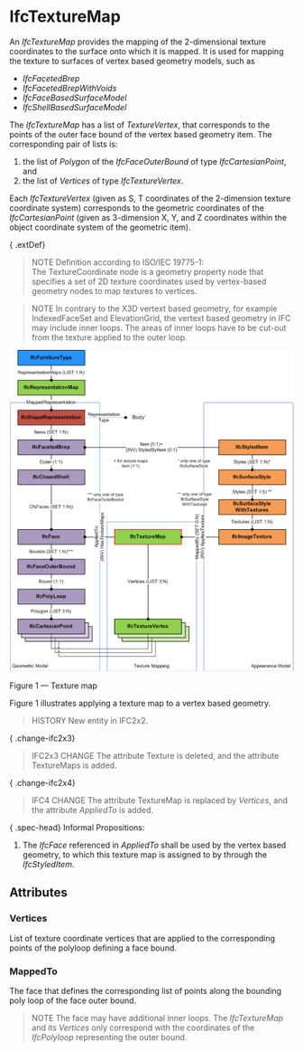 # IfcTextureMap

An _IfcTextureMap_ provides the mapping of the 2-dimensional texture coordinates to the surface onto which it is mapped. It is used for mapping the texture to surfaces of vertex based geometry models, such as

*  _IfcFacetedBrep_ 
*  _IfcFacetedBrepWithVoids_ 
*  _IfcFaceBasedSurfaceModel_ 
*  _IfcShellBasedSurfaceModel_ 

The _IfcTextureMap_ has a list of _TextureVertex_, that corresponds to the points of the outer face bound of the vertex based geometry item. The corresponding pair of lists is:

1. the list of _Polygon_ of the _IfcFaceOuterBound_ of type _IfcCartesianPoint_, and 
2. the list of _Vertices_ of type _IfcTextureVertex_. 

Each _IfcTextureVertex_ (given as S, T coordinates of the 2-dimension texture coordinate system) corresponds to the geometric coordinates of the _IfcCartesianPoint_ (given as 3-dimension X, Y, and Z coordinates within the object coordinate system of the geometric item).

{ .extDef}
> NOTE  Definition according to ISO/IEC 19775-1:  
> The TextureCoordinate node is a geometry property node that specifies a set of 2D texture coordinates used by vertex-based geometry nodes to map textures to vertices.

> NOTE  In contrary to the X3D vertext based geometry, for example IndexedFaceSet and ElevationGrid, the vertext based geometry in IFC may include inner loops. The areas of inner loops have to be cut-out from the texture applied to the outer loop.

![IfcTextureMap_fig-1.png 35,6 KB](../../../../figures/ifctexturemap_fig-1.png)

Figure 1 &mdash; Texture map

Figure 1 illustrates applying a texture map to a vertex based geometry.

> HISTORY  New entity in IFC2x2.

{ .change-ifc2x3}
> IFC2x3 CHANGE  The attribute Texture is deleted, and the attribute TextureMaps is added.

{ .change-ifc2x4}
> IFC4 CHANGE  The attribute TextureMap is replaced by _Vertices_, and the attribute _AppliedTo_ is added.

{ .spec-head}
Informal Propositions:

1. The _IfcFace_ referenced in _AppliedTo_ shall be used by the vertex based geometry, to which this texture map is assigned to by through the _IfcStyledItem_.

## Attributes

### Vertices
List of texture coordinate vertices that are applied to the corresponding points of the polyloop defining a face bound.

### MappedTo
The face that defines the corresponding list of points along the bounding poly loop of the face outer bound.
> NOTE  The face may have additional inner loops. The _IfcTextureMap_ and its _Vertices_ only correspond with the coordinates of the _IfcPolyloop_ representing the outer bound.
